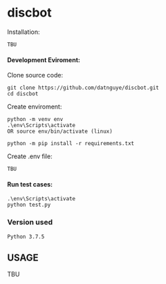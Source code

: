 # discbot


Installation:
```
TBU
```

#### Development Eviroment:
Clone source code:
```
git clone https://github.com/datnguye/discbot.git
cd discbot
```

Create enviroment:
```
python -m venv env
.\env\Scripts\activate
OR source env/bin/activate (linux)

python -m pip install -r requirements.txt

```

Create .env file:
```
TBU
```

#### Run test cases:
```
.\env\Scripts\activate
python test.py
```

### Version used
```
Python 3.7.5
```

## USAGE

TBU